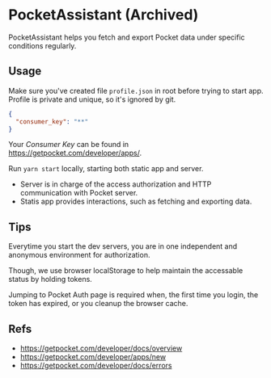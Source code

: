 # PocketAssistant (Archived)

PocketAssistant helps you fetch and export Pocket data under specific conditions regularly.

## Usage

Make sure you've created file `profile.json` in root before trying to start app. Profile is private and unique, so it's ignored by git.

```json
{
  "consumer_key": "**"
}
```

Your _Consumer Key_ can be found in <https://getpocket.com/developer/apps/>.

Run `yarn start` locally, starting both static app and server.

- Server is in charge of the access authorization and HTTP communication with Pocket server. 
- Statis app provides interactions, such as fetching and exporting data.

## Tips

Everytime you start the dev servers, you are in one independent and anonymous environment for authorization.

Though, we use browser localStorage to help maintain the accessable status by holding tokens.

Jumping to Pocket Auth page is required when, the first time you login, the token has expired, or you cleanup the browser cache.

## Refs

- https://getpocket.com/developer/docs/overview
- https://getpocket.com/developer/apps/new
- https://getpocket.com/developer/docs/errors
